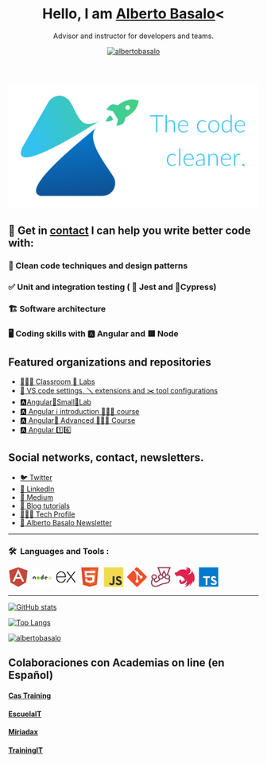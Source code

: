 <header>
  <h1 align="center">Hello,  I am <a href="https://albertobasalo.dev" target="blank">Alberto Basalo</a><</h1>
  <p align="center">Advisor and instructor for developers and teams.</p>
  <p align="center">
   <a href="https://twitter.com/albertobasalo" target="blank"><img src="https://img.shields.io/twitter/follow/albertobasalo?logo=twitter&style=for-the-badge" alt="albertobasalo" /></a>
  </p>
</header>

![Write a better code with Alberto Basalo](https://github.com/AlbertoBasalo/albertobasalo/raw/master/git-hub_banner.png)

## 📧 Get in [contact](https://albertobasalo.dev/#contact) I can help you write better code with:

### 🍋 Clean code techniques and design patterns

### ✅ Unit and integration testing ( 🧪 Jest and  🌲Cypress)

### 🏗️ Software architecture

### 🖥️ Coding skills with 🅰️ Angular and 🟩 Node


## Featured organizations and repositories

- [🧑🏼‍🏫 Classroom 🧫 Labs](https://github.com/classroomLabs/)
- [🧰 VS code settings, 🪛 extensions and ✂️ tool configurations](https://github.com/AlbertoBasalo/dotfiles)
- [🅰️Angular🌱Small🧫Lab](https://github.com/AlbertoBasalo/angular-small-lab)
- [🅰️ Angular ℹ️ introduction 🧑🏼‍🏫 course](https://github.com/AlbertoBasalo/angular_intro)
- [🅰️ Angular💯 Advanced 🧑🏼‍🏫 Course](https://github.com/AlbertoBasalo/angular_advanced)
- [🅰️ Angular 1️⃣6️⃣](https://github.com/albertobasalo/ng16)


## Social networks, contact, newsletters.

- [🐦 Twitter](https://twitter.com/albertobasalo)
- [🤝 LinkedIn](https://www.linkedin.com/in/albertobasalo/)
- [📗 Medium](https://albertobasalo.medium.com/)
- [📖 Blog tutorials](https://blog.albertobasalo.dev/) 
- [🧑🏼‍💻 Tech Profile](https://albertobasalo.dev/)
- [📧 Alberto Basalo Newsletter](https://www.getrevue.co/profile/albertobasalo)

---

### 🛠 &nbsp;Languages and Tools :

<p>
<img src="https://github.com/devicons/devicon/blob/master/icons/angularjs/angularjs-plain.svg" title="Angular" alt="Angular" width="40" height="40"/>&nbsp;
<img src="https://github.com/devicons/devicon/blob/master/icons/nodejs/nodejs-original-wordmark.svg" title="NodeJS" alt="NodeJS" width="40" height="40"/>&nbsp;
<img src="https://github.com/devicons/devicon/blob/master/icons/express/express-original.svg" title="Express" alt="Express" width="40" height="40"/>&nbsp;
<img src="https://github.com/devicons/devicon/blob/master/icons/html5/html5-original.svg" title="HTML5" alt="HTML" width="40" height="40"/>&nbsp;
<img src="https://github.com/devicons/devicon/blob/master/icons/javascript/javascript-original.svg" title="JavaScript" alt="JavaScript" width="40" height="40"/>&nbsp;
<img src="https://github.com/devicons/devicon/blob/master/icons/git/git-original.svg" title="git" alt="git" width="40" height="40"/>&nbsp;
<img src="https://github.com/devicons/devicon/blob/master/icons/jest/jest-plain.svg" title="jest" alt="jest" width="40" height="40"/>&nbsp;
<img src="https://github.com/devicons/devicon/blob/master/icons/nestjs/nestjs-plain.svg" title="nest" alt="nest" width="40" height="40"/>&nbsp;
<img src="https://github.com/devicons/devicon/blob/master/icons/typescript/typescript-plain.svg" title="typescript" alt="typescript" width="40" height="40"/>&nbsp;
</p>

---

[![GitHub stats](https://github-readme-stats.vercel.app/api?username=albertobasalo)](https://github.com/albertobasalo)

[![Top Langs](https://github-readme-stats.vercel.app/api/top-langs/?username=albertobasalo)](https://github.com/albertobasalo)

<p align="left">
  <a href="https://github.com/ryo-ma/github-profile-trophy">
    <img src="https://github-profile-trophy.vercel.app/?username=albertobasalo" alt="albertobasalo" />
  </a>
</p>


## Colaboraciones con Academias on line (en Español)

#### [Cas Training](https://cas-training.com/)
#### [EscuelaIT](https://escuela.it/teacher/alberto-basalo)
#### [Miriadax](https://formacion.miriadax.net/curso/taller-practico-especializado-pruebas-e2e-avanzadas-con-cypress/)
#### [TrainingIT](https://trainingit.es/)




